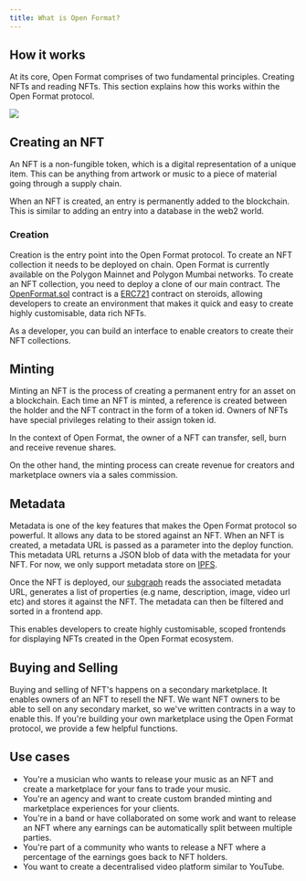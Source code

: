 ```yaml
---
title: What is Open Format?
---
```


## How it works

At its core, Open Format comprises of two fundamental principles. Creating NFTs and reading NFTs. This section explains how this works within the Open Format protocol.

![](/img/open-format.gif)

## Creating an NFT

An NFT is a non-fungible token, which is a digital representation of a unique item. This can be anything from artwork or music to a piece of material going through a supply chain.

When an NFT is created, an entry is permanently added to the blockchain. This is similar to adding an entry into a database in the web2 world.

### Creation

Creation is the entry point into the Open Format protocol. To create an NFT collection it needs to be deployed on chain. Open Format is currently available on the Polygon Mainnet and Polygon Mumbai networks. To create an NFT collection, you need to deploy a clone of our main contract. The [OpenFormat.sol](https://github.com/simpleweb/open-format-contracts/blob/main/contracts/OpenFormat.sol) contract is a [ERC721](https://docs.openzeppelin.com/contracts/3.x/erc721) contract on steroids, allowing developers to create an environment that makes it quick and easy to create highly customisable, data rich NFTs.

As a developer, you can build an interface to enable creators to create their NFT collections.

## Minting

Minting an NFT is the process of creating a permanent entry for an asset on a blockchain. Each time an NFT is minted, a reference is created between the holder and the NFT contract in the form of a token id. Owners of NFTs have special privileges relating to their assign token id.

In the context of Open Format, the owner of a NFT can transfer, sell, burn and receive revenue shares.

On the other hand, the minting process can create revenue for creators and marketplace owners via a sales commission.

## Metadata

Metadata is one of the key features that makes the Open Format protocol so powerful. It allows any data to be stored against an NFT. When an NFT is created, a metadata URL is passed as a parameter into the deploy function. This metadata URL returns a JSON blob of data with the metadata for your NFT. For now, we only support metadata store on [IPFS](https://ipfs.io/).

Once the NFT is deployed, our [subgraph](https://thegraph.com/hosted-service/subgraph/simpleweb/open-format) reads the associated metadata URL, generates a list of properties (e.g name, description, image, video url etc) and stores it against the NFT. The metadata can then be filtered and sorted in a frontend app.

This enables developers to create highly customisable, scoped frontends for displaying NFTs created in the Open Format ecosystem.

## Buying and Selling

Buying and selling of NFT's happens on a secondary marketplace. It enables owners of an NFT to resell the NFT. We want NFT owners to be able to sell on any secondary market, so we've written contracts in a way to enable this. If you're building your own marketplace using the Open Format protocol, we provide a few helpful functions.



## Use cases

* You're a musician who wants to release your music as an NFT and create a marketplace for your fans to trade your music.
* You're an agency and want to create custom branded minting and marketplace experiences for your clients.
* You're in a band or have collaborated on some work and want to release an NFT where any earnings can be automatically split between multiple parties.
* You're part of a community who wants to release a NFT where a percentage of the earnings goes back to NFT holders.
* You want to create a decentralised video platform similar to YouTube.
